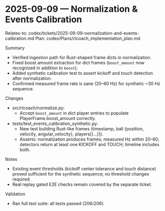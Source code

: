 # 2025-09-09 — Normalization & Events Calibration

Relates-to: codex/tickets/2025-09-09-normalization-and-events-calibration.md
Plan: codex/Plans/rlcoach_implementation_plan.md

Summary
- Verified ingestion path for Rust-shaped frame dicts in normalization.
- Fixed boost amount extraction for dict frames (`boost_amount` now recognized in addition to `boost`).
- Added synthetic calibration test to assert kickoff and touch detection after normalization.
- Confirmed measured frame rate is sane (20–60 Hz) for synthetic ~30 Hz sequence.

Changes
- src/rlcoach/normalize.py:
  - Accept `boost_amount` in dict player entries to populate PlayerFrame.boost_amount correctly.
- tests/test_events_calibration_synthetic.py:
  - New test building Rust-like frames (timestamp, ball {position, velocity, angular_velocity}, players[{...}]).
  - Asserts: normalization produces frames; measured Hz within 20–60; detectors return at least one KICKOFF and TOUCH; timeline includes both.

Notes
- Existing event thresholds (kickoff center tolerance and touch distance) proved sufficient for the synthetic sequence; no threshold changes required.
- Real replay gated E2E checks remain covered by the separate ticket.

Validation
- Ran full test suite: all tests passed (206/206).


